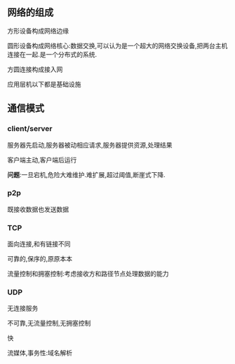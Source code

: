 ## 网络的组成

方形设备构成网络边缘

圆形设备构成网络核心:数据交换,可以认为是一个超大的网络交换设备,把两台主机连接在一起.是一个分布式的系统.

方圆连接构成接入网

应用层机以下都是基础设施



## 通信模式



### client/server

服务器先启动,服务器被动相应请求,服务器提供资源,处理结果

客户端主动,客户端后运行

**问题**:一旦宕机,危险大难维护.难扩展,超过阈值,断崖式下降.

### p2p

既接收数据也发送数据

### TCP

面向连接,和有链接不同

可靠的,保序的,原原本本

流量控制和拥塞控制:考虑接收方和路径节点处理数据的能力

### UDP

无连接服务

不可靠,无流量控制,无拥塞控制

快

流媒体,事务性:域名解析

